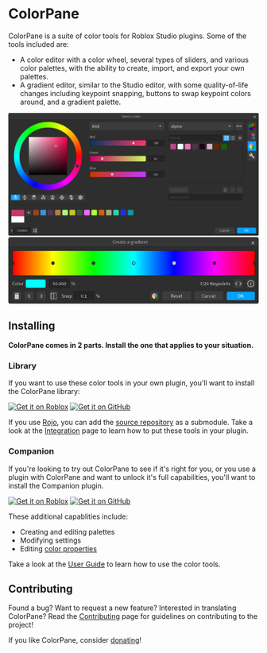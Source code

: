 # ColorPane

ColorPane is a suite of color tools for Roblox Studio plugins. Some of the tools included are:

- A color editor with a color wheel, several types of sliders, and various color palettes, with the ability to create, import, and export your own palettes.
- A gradient editor, similar to the Studio editor, with some quality-of-life changes including keypoint snapping, buttons to swap keypoint colors around, and a gradient palette.

<picture>
  <source media="(prefers-color-scheme: dark)" src="docs/images/color-editor-dark.png">
  <source media="(prefers-color-scheme: light)" src="docs/images/color-editor-light.png">
  <img alt="Color editor" src="docs/images/color-editor-dark.png">
</picture>

<picture>
  <source media="(prefers-color-scheme: dark)" src="docs/images/gradient-editor-dark.png">
  <source media="(prefers-color-scheme: light)" src="docs/images/gradient-editor-light.png">
  <img alt="Gradient editor" src="docs/images/gradient-editor-dark.png">
</picture>

## Installing

**ColorPane comes in 2 parts. Install the one that applies to your situation.**

### Library

If you want to use these color tools in your own plugin, you'll want to install the ColorPane library:

[![Get it on Roblox](https://gist.github.com/cxmeel/0dbc95191f239b631c3874f4ccf114e2/raw/roblox_dev.svg)](https://create.roblox.com/store/asset/17844182825)
[![Get it on GitHub](https://gist.github.com/cxmeel/0dbc95191f239b631c3874f4ccf114e2/raw/github.svg)](https://github.com/Blupo/ColorPane/releases/latest)

If you use [Rojo](https://rojo.space), you can add the [source repository](https://github.com/Blupo/ColorPane) as a submodule. Take a look at the [Integration](https://blupo.github.io/ColorPane/developer-guide/integration) page to learn how to put these tools in your plugin.

### Companion

If you're looking to try out ColorPane to see if it's right for you, or you use a plugin with ColorPane and want to unlock it's full capabilities, you'll want to install the Companion plugin.

[![Get it on Roblox](https://gist.github.com/cxmeel/0dbc95191f239b631c3874f4ccf114e2/raw/roblox_dev.svg)](https://create.roblox.com/store/asset/6474565567)
[![Get it on GitHub](https://gist.github.com/cxmeel/0dbc95191f239b631c3874f4ccf114e2/raw/github.svg)](https://github.com/Blupo/ColorPane/releases/latest)

These additional capablities include:

* Creating and editing palettes
* Modifying settings
* Editing [color properties](https://blupo.github.io/ColorPane/user-guide/color-properties)

Take a look at the [User Guide](https://blupo.github.io/ColorPane/user-guide/color-editor) to learn how to use the color tools.

## Contributing

Found a bug? Want to request a new feature? Interested in translating ColorPane? Read the [Contributing](https://blupo.github.io/ColorPane/contributing) page for guidelines on contributing to the project!

If you like ColorPane, consider [donating](https://ko-fi.com/blupo)!